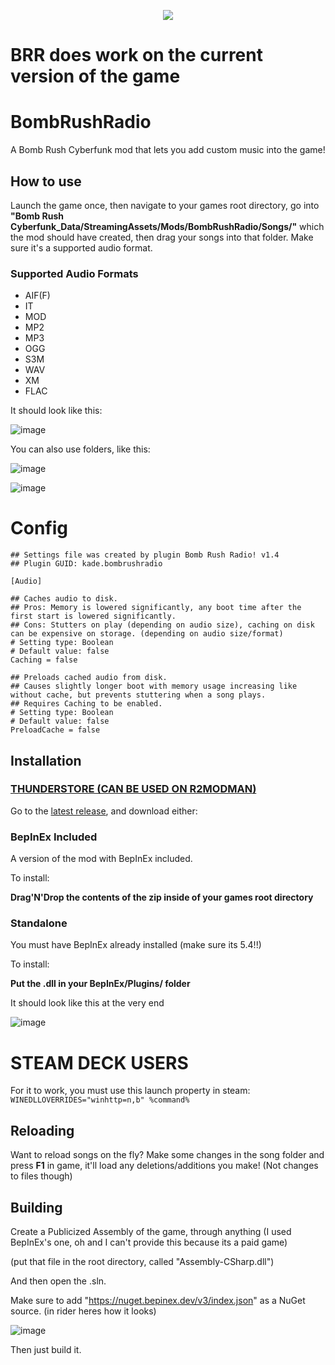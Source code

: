<p align="center">
  <img src="https://github.com/Kade-github/BombRushRadio/assets/26305836/0ffccadb-8004-437f-8543-5040c219fff2">
</p>

# **BRR** does work on the current version of the game

# BombRushRadio
A Bomb Rush Cyberfunk mod that lets you add custom music into the game!

## How to use

Launch the game once, then navigate to your games root directory, go into **"Bomb Rush Cyberfunk_Data/StreamingAssets/Mods/BombRushRadio/Songs/"** which the mod should have created, then drag your songs into that folder. Make sure it's a supported audio format.

### Supported Audio Formats
- AIF(F)
- IT
- MOD
- MP2
- MP3
- OGG
- S3M
- WAV
- XM
- FLAC

It should look like this:

![image](https://github.com/Kade-github/BombRushRadio/assets/26305836/c30022e8-703f-4918-9a46-b70a65019be6)


You can also use folders, like this:

![image](https://github.com/Kade-github/BombRushRadio/assets/26305836/dc977b6b-2e49-461f-94a2-e1a2955041b8)

![image](https://github.com/Kade-github/BombRushRadio/assets/26305836/108a13ba-ce65-4b65-81cb-fb03a7b003ef)

# Config

```
## Settings file was created by plugin Bomb Rush Radio! v1.4
## Plugin GUID: kade.bombrushradio

[Audio]

## Caches audio to disk.
## Pros: Memory is lowered significantly, any boot time after the first start is lowered significantly.
## Cons: Stutters on play (depending on audio size), caching on disk can be expensive on storage. (depending on audio size/format)
# Setting type: Boolean
# Default value: false
Caching = false

## Preloads cached audio from disk.
## Causes slightly longer boot with memory usage increasing like without cache, but prevents stuttering when a song plays.
## Requires Caching to be enabled.
# Setting type: Boolean
# Default value: false
PreloadCache = false

```

## Installation

### [THUNDERSTORE (CAN BE USED ON R2MODMAN)](https://thunderstore.io/c/bomb-rush-cyberfunk/p/Kade/BombRushRadio/)

Go to the [latest release](https://github.com/Kade-github/BombRushRadio/releases/latest), and download either:

### BepInEx Included

A version of the mod with BepInEx included.

To install:

**Drag'N'Drop the contents of the zip inside of your games root directory**

### Standalone

You must have BepInEx already installed (make sure its 5.4!!)

To install:

**Put the .dll in your BepInEx/Plugins/ folder**

It should look like this at the very end

![image](https://github.com/Kade-github/BombRushRadio/assets/26305836/46ca5d9f-d041-44ee-9ffb-a969f357fa00)

# STEAM DECK USERS

For it to work, you must use this launch property in steam: `WINEDLLOVERRIDES="winhttp=n,b" %command%`



## Reloading

Want to reload songs on the fly? Make some changes in the song folder and press **F1** in game, it'll load any deletions/additions you make! (Not changes to files though)

## Building

Create a Publicized Assembly of the game, through anything (I used BepInEx's one, oh and I can't provide this because its a paid game)

(put that file in the root directory, called "Assembly-CSharp.dll")

And then open the .sln.

Make sure to add "https://nuget.bepinex.dev/v3/index.json" as a NuGet source. (in rider heres how it looks)

![image](https://github.com/Kade-github/BombRushRadio/assets/26305836/e128d6c4-debd-4d02-a51b-85b7f8b21517)

Then just build it.
